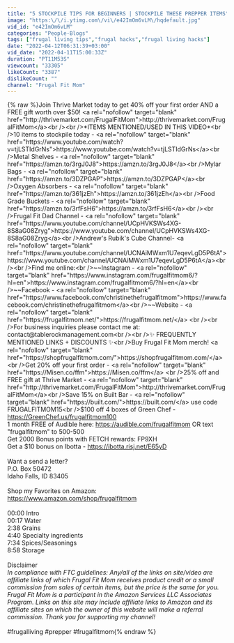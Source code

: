 ```yaml
---
title: "5 STOCKPILE TIPS FOR BEGINNERS | STOCKPILE THESE PREPPER ITEMS"
image: "https:\/\/i.ytimg.com\/vi\/e42ImOm6vLM\/hqdefault.jpg"
vid_id: "e42ImOm6vLM"
categories: "People-Blogs"
tags: ["frugal living tips","frugal hacks","frugal living hacks"]
date: "2022-04-12T06:31:39+03:00"
vid_date: "2022-04-11T15:00:33Z"
duration: "PT11M53S"
viewcount: "33305"
likeCount: "3387"
dislikeCount: ""
channel: "Frugal Fit Mom"
---
```

{% raw %}Join Thrive Market today to get 40% off your first order AND a FREE gift worth over $50! <a rel="nofollow" target="blank" href="http://thrivemarket.com/FrugalFitMom">http://thrivemarket.com/FrugalFitMom</a><br /><br />*ITEMS MENTIONED/USED IN THIS VIDEO*<br />10 items to stockpile today - <a rel="nofollow" target="blank" href="https://www.youtube.com/watch?v=tjLSTIdGrNs">https://www.youtube.com/watch?v=tjLSTIdGrNs</a><br />Metal Shelves - <a rel="nofollow" target="blank" href="https://amzn.to/3rgJ0J8">https://amzn.to/3rgJ0J8</a><br />Mylar Bags - <a rel="nofollow" target="blank" href="https://amzn.to/3DZPGAP">https://amzn.to/3DZPGAP</a><br />Oxygen Absorbers - <a rel="nofollow" target="blank" href="https://amzn.to/361jzEh">https://amzn.to/361jzEh</a><br />Food Grade Buckets - <a rel="nofollow" target="blank" href="https://amzn.to/3rfFsH6">https://amzn.to/3rfFsH6</a><br /><br />Frugal Fit Dad Channel - <a rel="nofollow" target="blank" href="https://www.youtube.com/channel/UCpHVKSWs4XG-8S8aG08Zryg">https://www.youtube.com/channel/UCpHVKSWs4XG-8S8aG08Zryg</a><br />Andrew's Rubik's Cube Channel- <a rel="nofollow" target="blank" href="https://www.youtube.com/channel/UCNAiMWxm1U7eqevLgD5P6tA">https://www.youtube.com/channel/UCNAiMWxm1U7eqevLgD5P6tA</a><br /><br />Find me online:<br />~~Instagram - <a rel="nofollow" target="blank" href="https://www.instagram.com/frugalfitmom6/?hl=en">https://www.instagram.com/frugalfitmom6/?hl=en</a><br />~~Facebook - <a rel="nofollow" target="blank" href="https://www.facebook.com/christinethefrugalfitmom">https://www.facebook.com/christinethefrugalfitmom</a><br />~~Website - <a rel="nofollow" target="blank" href="https://frugalfitmom.net/">https://frugalfitmom.net/</a> <br /><br />For business inquiries please contact me at: contact@tablerockmanagement.com<br /><br />✨ FREQUENTLY MENTIONED LINKS + DISCOUNTS ✨<br />Buy Frugal Fit Mom merch! <a rel="nofollow" target="blank" href="https://shopfrugalfitmom.com/">https://shopfrugalfitmom.com/</a><br />Get 20% off your first order -  <a rel="nofollow" target="blank" href="https://Misen.co/ffm">https://Misen.co/ffm</a> <br />25% off and FREE gift at Thrive Market -  <a rel="nofollow" target="blank" href="http://thrivemarket.com/FrugalFitMom">http://thrivemarket.com/FrugalFitMom</a><br />Save 15% on Built Bar - <a rel="nofollow" target="blank" href="https://built.com/">https://built.com/</a> use code FRUGALFITMOM15<br />$100 off 4 boxes of Green Chef -  <a rel="nofollow" target="blank" href="https://GreenChef.us/frugalfitmom100">https://GreenChef.us/frugalfitmom100</a><br />1 month FREE of Audible here: <a rel="nofollow" target="blank" href="https://audible.com/frugalfitmom">https://audible.com/frugalfitmom</a> OR text &quot;frugalfitmom&quot; to 500-500<br />Get 2000 Bonus points with FETCH rewards: FP9XH<br />Get a $10 bonus on Ibotta - <a rel="nofollow" target="blank" href="https://ibotta.risj.net/E65yD">https://ibotta.risj.net/E65yD</a><br /><br />Want a send a letter?<br />P.O. Box 50472<br />Idaho Falls, ID 83405<br /><br />Shop my Favorites on Amazon: <a rel="nofollow" target="blank" href="https://www.amazon.com/shop/frugalfitmom">https://www.amazon.com/shop/frugalfitmom</a><br /><br />00:00 Intro<br />00:17 Water<br />2:38 Grains<br />4:40 Specialty ingredients<br />7:34 Spices/Seasonings<br />8:58 Storage<br /><br />Disclaimer<br />*In compliance with FTC guidelines: Any/all of the links on site/video are affiliate links of which Frugal Fit Mom receives product credit or a small commission from sales of certain items, but the price is the same for you. Frugal Fit Mom is a participant in the Amazon Services LLC Associates Program. Links on this site may include affiliate links to Amazon and its affiliate sites on which the owner of this website will make a referral commission. Thank you for supporting my channel!*<br /><br />#frugalliving #prepper #frugalfitmom{% endraw %}
